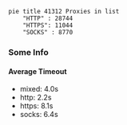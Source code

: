 
```mermaid
pie title 41312 Proxies in list
    "HTTP" : 28744
    "HTTPS": 11044
    "SOCKS" : 8770
```

### Some Info
#### Average Timeout

- mixed: 4.0s
- http: 2.2s
- https: 8.1s
- socks: 6.4s